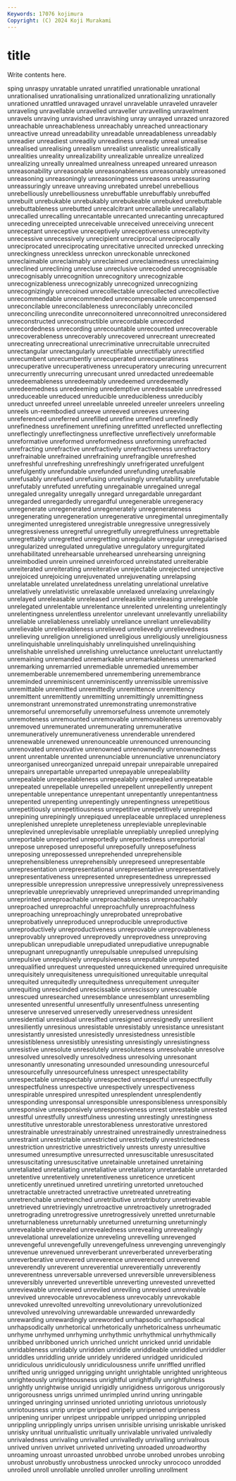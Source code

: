 ```yaml
---
Keywords: 17076 kojimura
Copyright: (C) 2024 Koji Murakami
---
```


# title

Write contents here.



sping unraspy unratable unrated unratified unrationable
unrational unrationalised unrationalising unrationalized unrationalizing unrationally unrationed unrattled unravaged unravel
unravelable unraveled unraveler unraveling unravellable unravelled unraveller unravelling unravelment unravels
unraving unravished unravishing unray unrayed unrazed unrazored unreachable unreachableness unreachably
unreached unreactionary unreactive unread unreadability unreadable unreadableness unreadably unreadier unreadiest
unreadily unreadiness unready unreal unrealise unrealised unrealising unrealism unrealist unrealistic
unrealistically unrealities unreality unrealizability unrealizable unrealize unrealized unrealizing unreally unrealmed
unrealness unreaped unreared unreason unreasonability unreasonable unreasonableness unreasonably unreasoned unreasoning
unreasoningly unreasoningness unreasons unreassuring unreassuringly unreave unreaving unrebated unrebel unrebellious
unrebelliously unrebelliousness unrebuffable unrebuffably unrebuffed unrebuilt unrebukable unrebukably unrebukeable unrebuked
unrebuttable unrebuttableness unrebutted unrecalcitrant unrecallable unrecallably unrecalled unrecalling unrecantable unrecanted
unrecanting unrecaptured unreceding unreceipted unreceivable unreceived unreceiving unrecent unreceptant unreceptive
unreceptively unreceptiveness unreceptivity unrecessive unrecessively unrecipient unreciprocal unreciprocally unreciprocated unreciprocating
unrecitative unrecited unrecked unrecking unreckingness unreckless unreckon unreckonable unreckoned unreclaimable
unreclaimably unreclaimed unreclaimedness unreclaiming unreclined unreclining unrecluse unreclusive unrecoded unrecognisable
unrecognisably unrecognition unrecognitory unrecognizable unrecognizableness unrecognizably unrecognized unrecognizing unrecognizingly unrecoined
unrecollectable unrecollected unrecollective unrecommendable unrecommended unrecompensable unrecompensed unreconcilable unreconcilableness unreconcilably
unreconciled unreconciling unrecondite unreconnoitered unreconnoitred unreconsidered unreconstructed unreconstructible unrecordable unrecorded
unrecordedness unrecording unrecountable unrecounted unrecoverable unrecoverableness unrecoverably unrecovered unrecreant unrecreated
unrecreating unrecreational unrecriminative unrecruitable unrecruited unrectangular unrectangularly unrectifiable unrectifiably unrectified
unrecumbent unrecumbently unrecuperated unrecuperatiness unrecuperative unrecuperativeness unrecuperatory unrecuring unrecurrent unrecurrently
unrecurring unrecusant unred unredacted unredeemable unredeemableness unredeemably unredeemed unredeemedly unredeemedness
unredeeming unredemptive unredressable unredressed unreduceable unreduced unreducible unreducibleness unreducibly unreduct
unreefed unreel unreelable unreeled unreeler unreelers unreeling unreels un-reembodied unreeve
unreeved unreeves unreeving unreferenced unreferred unrefilled unrefine unrefined unrefinedly unrefinedness
unrefinement unrefining unrefitted unreflected unreflecting unreflectingly unreflectingness unreflective unreflectively unreformable
unreformative unreformed unreformedness unreforming unrefracted unrefracting unrefractive unrefractively unrefractiveness unrefractory
unrefrainable unrefrained unrefraining unrefrangible unrefreshed unrefreshful unrefreshing unrefreshingly unrefrigerated unrefulgent
unrefulgently unrefundable unrefunded unrefunding unrefusable unrefusably unrefused unrefusing unrefusingly unrefutability
unrefutable unrefutably unrefuted unrefuting unregainable unregained unregal unregaled unregality unregally
unregard unregardable unregardant unregarded unregardedly unregardful unregenerable unregeneracy unregenerate unregenerated
unregenerately unregenerateness unregenerating unregeneration unregenerative unregimental unregimentally unregimented unregistered unregistrable
unregressive unregressively unregressiveness unregretful unregretfully unregretfulness unregrettable unregrettably unregretted unregretting
unregulable unregular unregularised unregularized unregulated unregulative unregulatory unregurgitated unrehabilitated unrehearsable
unrehearsed unrehearsing unreigning unreimbodied unrein unreined unreinforced unreinstated unreiterable unreiterated
unreiterating unreiterative unrejectable unrejected unrejective unrejoiced unrejoicing unrejuvenated unrejuvenating unrelapsing
unrelatable unrelated unrelatedness unrelating unrelational unrelative unrelatively unrelativistic unrelaxable unrelaxed
unrelaxing unrelaxingly unrelayed unreleasable unreleased unreleasible unreleasing unrelegable unrelegated unrelentable
unrelentance unrelented unrelenting unrelentingly unrelentingness unrelentless unrelentor unrelevant unrelevantly unreliability
unreliable unreliableness unreliably unreliance unreliant unrelievability unrelievable unrelievableness unrelieved unrelievedly
unrelievedness unrelieving unreligion unreligioned unreligious unreligiously unreligiousness unrelinquishable unrelinquishably unrelinquished
unrelinquishing unrelishable unrelished unrelishing unreluctance unreluctant unreluctantly unremaining unremanded unremarkable
unremarkableness unremarked unremarking unremarried unremediable unremedied unremember unrememberable unremembered unremembering
unremembrance unreminded unreminiscent unreminiscently unremissible unremissive unremittable unremitted unremittedly unremittence
unremittency unremittent unremittently unremitting unremittingly unremittingness unremonstrant unremonstrated unremonstrating unremonstrative
unremorseful unremorsefully unremorsefulness unremote unremotely unremoteness unremounted unremovable unremovableness unremovably
unremoved unremunerated unremunerating unremunerative unremuneratively unremunerativeness unrenderable unrendered unrenewable unrenewed
unrenounceable unrenounced unrenouncing unrenovated unrenovative unrenowned unrenownedly unrenownedness unrent unrentable
unrented unrenunciable unrenunciative unrenunciatory unreorganised unreorganized unrepaid unrepair unrepairable unrepaired
unrepairs unrepartable unreparted unrepayable unrepealability unrepealable unrepealableness unrepealably unrepealed unrepeatable
unrepeated unrepellable unrepelled unrepellent unrepellently unrepent unrepentable unrepentance unrepentant unrepentantly
unrepentantness unrepented unrepenting unrepentingly unrepentingness unrepetitious unrepetitiously unrepetitiousness unrepetitive unrepetitively
unrepined unrepining unrepiningly unrepiqued unreplaceable unreplaced unrepleness unreplenished unreplete unrepleteness
unrepleviable unreplevinable unreplevined unreplevisable unrepliable unrepliably unreplied unreplying unreportable unreported
unreportedly unreportedness unreportorial unrepose unreposed unreposeful unreposefully unreposefulness unreposing unrepossessed
unreprehended unreprehensible unreprehensibleness unreprehensibly unrepreseed unrepresentable unrepresentation unrepresentational unrepresentative unrepresentatively
unrepresentativeness unrepresented unrepresentedness unrepressed unrepressible unrepression unrepressive unrepressively unrepressiveness unreprievable
unreprievably unreprieved unreprimanded unreprimanding unreprinted unreproachable unreproachableness unreproachably unreproached unreproachful
unreproachfully unreproachfulness unreproaching unreproachingly unreprobated unreprobative unreprobatively unreproduced unreproducible unreproductive
unreproductively unreproductiveness unreprovable unreprovableness unreprovably unreproved unreprovedly unreprovedness unreproving unrepublican
unrepudiable unrepudiated unrepudiative unrepugnable unrepugnant unrepugnantly unrepulsable unrepulsed unrepulsing unrepulsive
unrepulsively unrepulsiveness unreputable unreputed unrequalified unrequest unrequested unrequickened unrequired unrequisite
unrequisitely unrequisiteness unrequisitioned unrequitable unrequital unrequited unrequitedly unrequitedness unrequitement unrequiter
unrequiting unrescinded unrescissable unrescissory unrescuable unrescued unresearched unresemblance unresemblant unresembling
unresented unresentful unresentfully unresentfulness unresenting unreserve unreserved unreservedly unreservedness unresident
unresidential unresidual unresifted unresigned unresignedly unresilient unresiliently unresinous unresistable unresistably
unresistance unresistant unresistantly unresisted unresistedly unresistedness unresistible unresistibleness unresistibly unresisting
unresistingly unresistingness unresistive unresolute unresolutely unresoluteness unresolvable unresolve unresolved unresolvedly
unresolvedness unresolving unresonant unresonantly unresonating unresounded unresounding unresourceful unresourcefully unresourcefulness
unrespect unrespectability unrespectable unrespectably unrespected unrespectful unrespectfully unrespectfulness unrespective unrespectively
unrespectiveness unrespirable unrespired unrespited unresplendent unresplendently unresponding unresponsal unresponsible unresponsibleness
unresponsibly unresponsive unresponsively unresponsiveness unrest unrestable unrested unrestful unrestfully unrestfulness
unresting unrestingly unrestingness unrestitutive unrestorable unrestorableness unrestorative unrestored unrestrainable unrestrainably
unrestrained unrestrainedly unrestrainedness unrestraint unrestrictable unrestricted unrestrictedly unrestrictedness unrestriction unrestrictive
unrestrictively unrests unresty unresultive unresumed unresumptive unresurrected unresuscitable unresuscitated unresuscitating
unresuscitative unretainable unretained unretaining unretaliated unretaliating unretaliative unretaliatory unretardable unretarded
unretentive unretentively unretentiveness unreticence unreticent unreticently unretinued unretired unretiring unretorted
unretouched unretractable unretracted unretractive unretreated unretreating unretrenchable unretrenched unretributive unretributory
unretrievable unretrieved unretrievingly unretroactive unretroactively unretrograded unretrograding unretrogressive unretrogressively unretted
unreturnable unreturnableness unreturnably unreturned unreturning unreturningly unrevealable unrevealed unrevealedness unrevealing
unrevealingly unrevelational unrevelationize unreveling unrevelling unrevenged unrevengeful unrevengefully unrevengefulness unrevenging
unrevengingly unrevenue unrevenued unreverberant unreverberated unreverberating unreverberative unrevered unreverence unreverenced
unreverend unreverendly unreverent unreverential unreverentially unreverently unreverentness unreversable unreversed unreversible
unreversibleness unreversibly unreverted unrevertible unreverting unrevested unrevetted unreviewable unreviewed unreviled
unreviling unrevised unrevivable unrevived unrevocable unrevocableness unrevocably unrevokable unrevoked unrevolted
unrevolting unrevolutionary unrevolutionized unrevolved unrevolving unrewardable unrewarded unrewardedly unrewarding unrewardingly
unreworded unrhapsodic unrhapsodical unrhapsodically unrhetorical unrhetorically unrhetoricalness unrheumatic unrhyme unrhymed
unrhyming unrhythmic unrhythmical unrhythmically unribbed unribboned unrich unriched unricht unricked
unrid unridable unridableness unridably unridden unriddle unriddleable unriddled unriddler unriddles
unriddling unride unridely unridered unridged unridiculed unridiculous unridiculously unridiculousness unrife
unriffled unrifled unrifted unrig unrigged unrigging unright unrightable unrighted unrighteous
unrighteously unrighteousness unrightful unrightfully unrightfulness unrightly unrightwise unrigid unrigidly unrigidness
unrigorous unrigorously unrigorousness unrigs unrimed unrimpled unrind unring unringable unringed
unringing unrinsed unrioted unrioting unriotous unriotously unriotousness unrip unripe unriped
unripely unripened unripeness unripening unriper unripest unrippable unripped unripping unrippled
unrippling unripplingly unrips unrisen unrisible unrising unriskable unrisked unrisky unritual
unritualistic unritually unrivalable unrivaled unrivaledly unrivaledness unrivaling unrivalled unrivalledly unrivalling
unrivalrous unrived unriven unrivet unriveted unriveting unroaded unroadworthy unroaming unroast
unroasted unrobbed unrobe unrobed unrobes unrobing unrobust unrobustly unrobustness unrocked
unrocky unrococo unrodded unroiled unroll unrollable unrolled unroller unrolling unrollment
